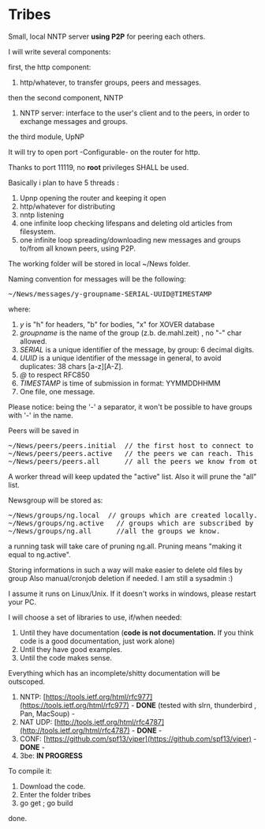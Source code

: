 # Tribes
Small, local NNTP server **using P2P**  for peering each others.


I will  write several components:

first, the http component:

1. http/whatever, to transfer groups, peers and messages.

then the second component, NNTP

1. NNTP server: interface to the user's client and to the peers, in order to exchange messages and groups.

the third module, UpNP
  
It will try to open port -Configurable- on the router for http.

Thanks to port 11119, no **root** privileges SHALL be used.

Basically i plan to have 5 threads :

1. Upnp opening the router and keeping it open
2. http/whatever for distributing
3. nntp listening 
4. one infinite loop checking lifespans and deleting old articles from filesystem.
5. one infinite loop spreading/downloading new messages and groups to/from all known peers, using P2P.

The working folder will be stored in local ~/News folder. 

Naming convention for messages will be the following: 

<pre>
~/News/messages/y-groupname-SERIAL-UUID@TIMESTAMP
</pre>


where:

1. _y_ is "h" for headers, "b" for bodies, "x" for XOVER database
2. _groupname_ is the name of the group (z.b. de.mahl.zeit) , no "-" char allowed.
3. _SERIAL_ is a unique identifier of the message, by group: 6 decimal digits.
4. _UUID_ is a unique identifier of the message in general, to avoid duplicates: 38 chars [a-z][A-Z].
6. _@_ to respect RFC850 
7. _TIMESTAMP_ is time of submission in format: YYMMDDHHMM
8. One file, one message.

Please notice: being the '-' a separator, it won't be possible to have groups with '-' in the name.


Peers will be saved in 

<pre>
~/News/peers/peers.initial  // the first host to connect to download other peers.
~/News/peers/peers.active   // the peers we can reach. This is the list to be shared
~/News/peers/peers.all      // all the peers we know from others
</pre>

A worker thread will keep updated the "active" list. Also it will prune the "all" list.

Newsgroup will be stored as:

<pre>
~/News/groups/ng.local  // groups which are created locally. Always considered "new". To be exposed to peers
~/News/groups/ng.active   // groups which are subscribed by the local client.
~/News/groups/ng.all      //all the groups we know. 
</pre>

a running task will take care of pruning ng.all. Pruning means "making it equal to ng.active". 

Storing informations in such a way will make easier to delete old files by group 
Also  manual/cronjob deletion if needed. I am still a  sysadmin :)

I assume it runs on Linux/Unix. If it doesn't works in windows, please restart your PC.

I will choose a set of libraries to use, if/when needed:

1. Until they have documentation (**code is not documentation.** If you think code is a good documentation, just work alone) 
2. Until they have good examples. 
3. Until the code makes sense.

Everything which has an incomplete/shitty documentation will be outscoped.


1. NNTP: [https://tools.ietf.org/html/rfc977](https://tools.ietf.org/html/rfc977) - **DONE** (tested with slrn, thunderbird , Pan, MacSoup) -
2. NAT UDP: [http://tools.ietf.org/html/rfc4787](http://tools.ietf.org/html/rfc4787) - **DONE** -
3. CONF: [https://github.com/spf13/viper](https://github.com/spf13/viper) - **DONE** - 
4. 3be: **IN PROGRESS**


To compile it:

1. Download the code.
2. Enter the folder tribes
3. go get ; go build

done.

